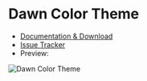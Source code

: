 # Dawn Color Theme

* [Documentation & Download](http://extensions.xwiki.org/xwiki/bin/view/Extension/Dawn%20Color%20Theme/)
* [Issue Tracker](https://jira.xwiki.org/browse/COLORTHEME/)
* Preview: 

![Dawn Color Theme](http://extensions.xwiki.org/xwiki/bin/download/Extension/Dawn%20Color%20Theme/WebHome/preview.png?width=550)
